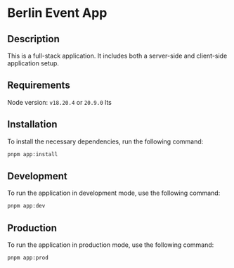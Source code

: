 # Berlin Event App

## Description

This is a full-stack application. It includes both a server-side and client-side application setup.

## Requirements

Node version: `v18.20.4` or `20.9.0` lts

## Installation

To install the necessary dependencies, run the following command:

```bash
pnpm app:install
```

## Development

To run the application in development mode, use the following command:

```bash
pnpm app:dev
```

## Production

To run the application in production mode, use the following command:

```bash
pnpm app:prod
```
